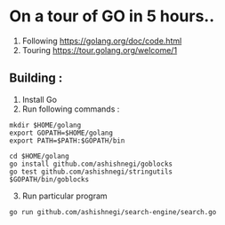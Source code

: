 # On a tour of GO in 5 hours..

1. Following https://golang.org/doc/code.html
2. Touring https://tour.golang.org/welcome/1

## Building :
1. Install Go
2. Run following commands :

```
mkdir $HOME/golang
export GOPATH=$HOME/golang
export PATH=$PATH:$GOPATH/bin

cd $HOME/golang
go install github.com/ashishnegi/goblocks
go test github.com/ashishnegi/stringutils
$GOPATH/bin/goblocks
```

3. Run particular program
```
go run github.com/ashishnegi/search-engine/search.go
```
